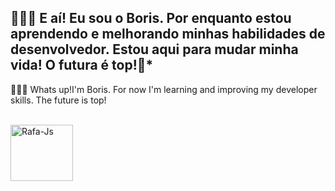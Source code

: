 
<!--
**BorisRomaoAntunes/BorisRomaoAntunes** is a ✨ _special_ ✨ repository because its `README.md` (this file) appears on your GitHub profile.

Here are some ideas to get you started:

- 🔭 I’m currently working on ...
- 🌱 I’m currently learning ...
- 👯 I’m looking to collaborate on ...
- 🤔 I’m looking for help with ...
- 💬 Ask me about ...
- 📫 How to reach me: ...
- 😄 Pronouns: ...
- ⚡ Fun fact: ...
-->

## 👨🏿‍💻  E aí! Eu sou o Boris. Por enquanto estou aprendendo e melhorando minhas habilidades de desenvolvedor. Estou aqui para mudar minha vida! O futura é top!🚀*
   👨🏿‍💻 Whats up!I'm Boris. For now I'm learning and improving my developer skills. The future is top!
<div style="display: inline_block"><br>
  <img align="center" alt="Rafa-Js" height="90" width="100" src="https://cdn.jsdelivr.net/gh/devicons/devicon/icons/swift/swift-original.svg">
</div>
